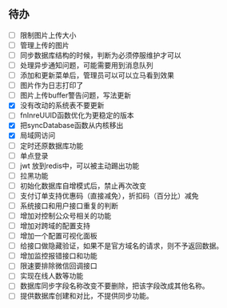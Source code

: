 ## 待办

-   [ ] 限制图片上传大小
-   [ ] 管理上传的图片
-   [ ] 同步数据库结构的时候，判断为必须停服维护才可以
-   [ ] 处理异步通知问题，可能需要用到消息队列
-   [ ] 添加和更新菜单后，管理员可以可以立马看到效果
-   [ ] 图片作为日志打印了
-   [ ] 图片上传buffer警告问题，写法更新
-   [x] 没有改动的系统表不要更新
-   [ ] fnInreUUID函数优化为更稳定的版本
-   [x] 把syncDatabase函数从内核移出
-   [x] 局域网访问
-   [ ] 定时还原数据库功能
-   [ ] 单点登录
-   [ ] jwt 放到redis中，可以被主动踢出功能
-   [ ] 拉黑功能
-   [ ] 初始化数据库自增模式后，禁止再次改变
-   [ ] 支付订单支持优惠码（直接减免），折扣码（百分比）减免
-   [ ] 系统接口和用户接口重复的判断
-   [ ] 增加对控制公众号相关的功能
-   [ ] 增加对跨域的配置支持
-   [ ] 增加一个配置可视化面板
-   [ ] 给接口做隐藏验证，如果不是官方域名的请求，则不予返回数据。
-   [ ] 增加监控报错接口和功能
-   [ ] 限速要排除微信回调接口
-   [ ] 实现在线人数等功能
-   [ ] 数据库同步字段名称改变不要删除，把该字段改成其他名称。
-   [ ] 提供数据库创建和对比，不提供同步功能。

